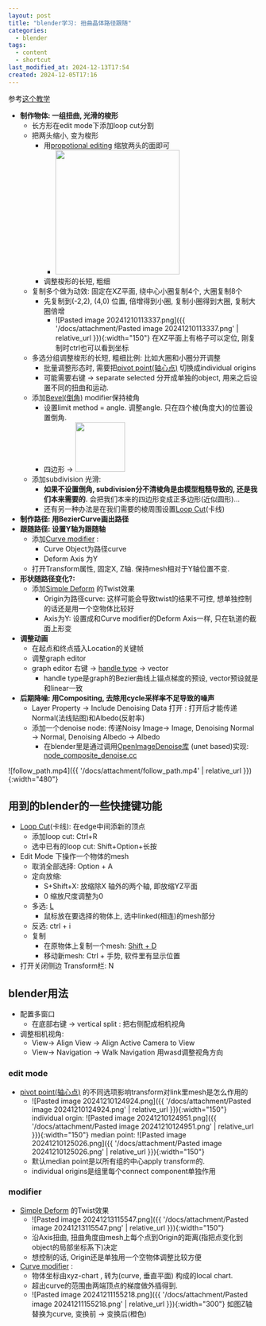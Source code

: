 ```yaml
---
layout: post
title: "blender学习: 扭曲晶体路径跟随"
categories:
  - blender
tags:
  - content
  - shortcut
last_modified_at: 2024-12-13T17:54
created: 2024-12-05T17:16
---
```

参考[这个教学](https://www.youtube.com/watch?v=uRAfhJQFjRo)

-  **制作物体: 一组扭曲, 光滑的梭形**
	- 长方形在edit mode下添加loop cut分割
	- 把两头缩小, 变为梭形
		- 用[propotional editing](https://docs.blender.org/manual/en/2.81/scene_layout/object/editing/transform/control/proportional_edit.html) 缩放两头的面即可
			- <a href="https://docs.blender.org/manual/en/2.81/_images/scene-layout_object_editing_transform_control_proportional-edit_influence.png"><img src="https://docs.blender.org/manual/en/2.81/_images/scene-layout_object_editing_transform_control_proportional-edit_influence.png"  width="250"></a> 
		- 调整梭形的长短, 粗细
	- 复制多个做为动效: 固定在XZ平面, 绕中心小圈复制4个, 大圈复制8个
		- 先复制到(-2,2), (4,0) 位置, 倍增得到小圈, 复制小圈得到大圈, 复制大圈倍增
			- ![Pasted image 20241210113337.png]({{ '/docs/attachment/Pasted image 20241210113337.png' | relative_url }}){:width="150"} 在XZ平面上有格子可以定位, 刚复制时ctrl也可以看到坐标
	- 多选分组调整梭形的长短, 粗细比例: 比如大圈和小圈分开调整
		- 批量调整形态时, 需要把[pivot point(轴心点)](https://docs.blender.org/manual/en/2.80/scene_layout/object/editing/transform/control/pivot_point/index.html) 切换成individual origins 
		- 可能需要右键 -> separate selected 分开成单独的object, 用来之后设置不同的扭曲和运动.
	- 添加[Bevel(倒角)](https://docs.blender.org/manual/en/latest/modeling/modifiers/generate/bevel.html)  modifier保持棱角
		- 设置limit method = angle. 调整angle. 只在四个棱(角度大)的位置设置倒角. 
		- 四边形 -> <a href="https://docs.blender.org/manual/en/latest/_images/modeling_modifiers_generate_bevel_square.png"><img src="https://docs.blender.org/manual/en/latest/_images/modeling_modifiers_generate_bevel_square.png"  width="100"></a>
	- 添加subdivision  光滑: 
		- **如果不设置倒角, subdivision分不清棱角是由模型粗糙导致的, 还是我们本来需要的.** 会把我们本来的四边形变成正多边形(近似圆形)... 
		- 还有另一种办法是在我们需要的棱周围设置[Loop Cut](https://docs.blender.org/manual/en/latest/modeling/meshes/tools/loop.html)(卡线)
- **制作路径: 用BezierCurve画出路径**
- **跟随路径: 设置Y轴为跟随轴**
	- 添加[Curve modifier](https://docs.blender.org/manual/en/latest/modeling/modifiers/deform/curve.html) : 
		- Curve Object为路径curve
		- Deform Axis 为Y
	- 打开Transform属性, 固定X, Z轴. 保持mesh相对于Y轴位置不变.
- **形状随路径变化?:**
	- 添加[Simple Deform](https://docs.blender.org/manual/en/latest/modeling/modifiers/deform/simple_deform.html) 的Twist效果
		- Origin为路径curve: 这样可能会导致twist的结果不可控, 想单独控制的话还是用一个空物体比较好
		- Axis为Y: 设置成和Curve modifier的Deform Axis一样, 只在轨道的截面上形变
- **调整动画**
	- 在起点和终点插入Location的关键帧
	- 调整graph editor
	- graph editor 右键 -> [handle type](https://docs.blender.org/manual/zh-hans/4.3/editors/graph_editor/fcurves/properties.html)  -> vector
		- handle type是graph的Bezier曲线上锚点梯度的预设, vector预设就是和linear一致
- **后期降噪: 用Compositing, 去除用cycle采样率不足导致的噪声**
	- Layer Property -> Include Denoising Data 打开  : 打开后才能传递Normal(法线贴图)和Albedo(反射率)
	- 添加一个denoise node: 传递Noisy Image-> Image, Denoising Normal -> Normal, Denoising Albedo -> Albedo
		- 在blender里是通过调用[OpenImageDenoise库](https://www.openimagedenoise.org) (unet based)实现: [node_composite_denoise.cc](https://github.com/blender/blender/blob/blender-v4.3-release/source/blender/nodes/composite/nodes/node_composite_denoise.cc) 


![follow_path.mp4]({{ '/docs/attachment/follow_path.mp4' | relative_url }}){:width="480"}

## 用到的blender的一些快捷键功能

- [Loop Cut](https://docs.blender.org/manual/en/latest/modeling/meshes/tools/loop.html)(卡线): 在edge中间添新的顶点
	- 添加loop cut: Ctrl+R
	- 选中已有的loop cut: Shift+Option+长按
- Edit Mode 下操作一个物体的mesh
	- 取消全部选择: Option + A
	- 定向放缩:
		- S+Shift+X: 放缩除X 轴外的两个轴, 即放缩YZ平面
		- 0 缩放尺度调整为0
	- 多选:  [L](https://docs.blender.org/manual/en/latest/modeling/meshes/selecting/linked.html)  
		- 鼠标放在要选择的物体上, 选中linked(相连)的mesh部分
	- 反选: ctrl + i
	- 复制
		- 在原物体上复制一个mesh: [Shift + D](https://docs.blender.org/manual/en/latest/scene_layout/object/editing/duplicate.html) 
		- 移动新mesh: Ctrl + 手势, 软件里有显示位置
- 打开关闭侧边 Transform栏: N


## blender用法

- 配置多窗口
	- 在底部右键 -> vertical split : 把右侧配成相机视角
- 调整相机视角:
	- View-> Align View -> Align Active Camera to View
	- View-> Navigation -> Walk Navigation 用wasd调整视角方向

### edit mode

- [pivot point(轴心点)](https://docs.blender.org/manual/en/2.80/scene_layout/object/editing/transform/control/pivot_point/index.html) 的不同选项影响transform对link里mesh是怎么作用的
	- ![Pasted image 20241210124924.png]({{ '/docs/attachment/Pasted image 20241210124924.png' | relative_url }}){:width="150"} individual orgin:  ![Pasted image 20241210124951.png]({{ '/docs/attachment/Pasted image 20241210124951.png' | relative_url }}){:width="150"}  median point: ![Pasted image 20241210125026.png]({{ '/docs/attachment/Pasted image 20241210125026.png' | relative_url }}){:width="150"} 
	- 默认median point是以所有组的中心apply transform的.
	- individual origins是组里每个connect component单独作用
### modifier

- [Simple Deform](https://docs.blender.org/manual/en/latest/modeling/modifiers/deform/simple_deform.html) 的Twist效果
	- ![Pasted image 20241213115547.png]({{ '/docs/attachment/Pasted image 20241213115547.png' | relative_url }}){:width="150"} 
	- 沿Axis扭曲, 扭曲角度由mesh上每个点到Origin的距离(指把点变化到object的局部坐标系下)决定
	- 想控制的话, Origin还是单独用一个空物体调整比较方便
- [Curve modifier](https://docs.blender.org/manual/en/latest/modeling/modifiers/deform/curve.html) : 
	- 物体坐标由xyz-chart , 转为(curve, 垂直平面) 构成的local chart. 
	- 超出curve的范围由两端顶点的梯度做外插得到.
	- ![Pasted image 20241211155218.png]({{ '/docs/attachment/Pasted image 20241211155218.png' | relative_url }}){:width="300"} 如图Z轴替换为curve, 变换前 -> 变换后(橙色)
